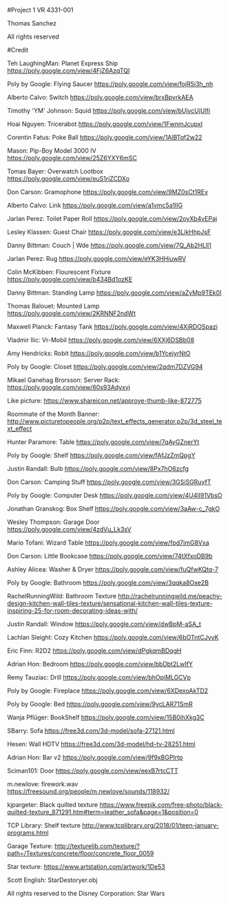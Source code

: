 #Project 1 VR 4331-001

Thomas Sanchez

All rights reserved

#Credit

Teh LaughingMan: Planet Express Ship
https://poly.google.com/view/4FjZ6AzqTQI

Poly by Google: Flying Saucer
https://poly.google.com/view/fojR5i3h_nh

Alberto Calvo: Switch
https://poly.google.com/view/brxBpvrkAEA

Timothy 'YM' Johnson: Squid
https://poly.google.com/view/bUjvcUjUIfi

Hoai Nguyen: Tricerabot
https://poly.google.com/view/1FwnmJcupxI

Corentin Fatus: Poke Ball
https://poly.google.com/view/1AlBTqf2w22

Mason: Pip-Boy Model 3000 IV
https://poly.google.com/view/25Z6YXY6mSC

Tomas Bayer: Overwatch Lootbox
https://poly.google.com/view/euS1riZCDXo

Don Carson: Gramophone
https://poly.google.com/view/9MZ0sCt1REv

Alberto Calvo: Link
https://poly.google.com/view/a1vmc5a1IIG

Jarlan Perez: Toilet Paper Roll
https://poly.google.com/view/2oyXb4vEPaj

Lesley Klassen: Guest Chair
https://poly.google.com/view/e3LikHhpJsF

Danny Bittman: Couch | Wde
https://poly.google.com/view/7Q_Ab2HLll1

Jarlan Perez: Rug
https://poly.google.com/view/eYK3HHiuwRV

Colin McKibben: Flourescent Fixture
https://poly.google.com/view/b434Bd1ozKE

Danny Bittman: Standing Lamp
https://poly.google.com/view/aZyMp9TEk0I

Thomas Balouet: Mounted Lamp
https://poly.google.com/view/2KRNNF2ndWt

Maxwell Planck: Fantasy Tank
https://poly.google.com/view/4XjRDOSpazi

Vladmir Ilic: Vr-Mobil
https://poly.google.com/view/6XXj6DSBb08

Amy Hendricks: Robit
https://poly.google.com/view/b1YcejyrNtO

Poly by Google: Closet
https://poly.google.com/view/2qdm7DZVG94

Mikael Ganehag Brorsson: Server Rack:
https://poly.google.com/view/60s93Adyxvj

Like picture:
https://www.shareicon.net/approve-thumb-like-872775

Roommate of the Month Banner:
http://www.picturetopeople.org/p2p/text_effects_generator.p2p/3d_steel_text_effect

Hunter Paramore: Table
https://poly.google.com/view/7qAyGZnerYt

Poly by Google: Shelf
https://poly.google.com/view/fAfJzZmQpgY

Justin Randall: Bulb
https://poly.google.com/view/8Px7hO6zcfg

Don Carson: Camping Stuff
https://poly.google.com/view/3GSiSGRuyfT

Poly by Google: Computer Desk
https://poly.google.com/view/4U4lI91VbsO

Jonathan Granskog: Box Shelf
https://poly.google.com/view/3aAw-c_7gkO

Wesley Thompson: Garage Door
https://poly.google.com/view/4zdVu_Lk3sV

Mario Tofani: Wizard Table
https://poly.google.com/view/fpd7imG8Vxa

Don Carson: Little Bookcase
https://poly.google.com/view/74tXfxoDB9b

Ashley Alicea: Washer & Dryer
https://poly.google.com/view/fuQfwKQtq-7

Poly by Google: Bathroom
https://poly.google.com/view/3qqka8Oxe2B

RachelRunningWild: Bathroom Texture
http://rachelrunningwild.me/peachy-design-kitchen-wall-tiles-texture/sensational-kitchen-wall-tiles-texture-inspiring-25-for-room-decorating-ideas-with/

Justin Randall: Window 
https://poly.google.com/view/dwBpM-aSA_t

Lachlan Sleight: Cozy Kitchen 
https://poly.google.com/view/6bOTntCJyyK

Eric Finn: R2D2 
https://poly.google.com/view/dPgkqmBDqgH

Adrian Hon: Bedroom
https://poly.google.com/view/bbDbt2LwIfY

Remy Tauziac: Drill
https://poly.google.com/view/bhOpjMLGCVp

Poly by Google: Fireplace 
https://poly.google.com/view/6XDexoAkTD2

Poly by Google: Bed 
https://poly.google.com/view/9ycLAR71SmR

Wanja Pflüger: BookShelf 
https://poly.google.com/view/15B0ihXkg3C

SBarry: Sofa 
https://free3d.com/3d-model/sofa-27121.html

Hesen: Wall HDTV 
https://free3d.com/3d-model/hd-tv-28251.html

Adrian Hon: Bar v2 
https://poly.google.com/view/9f9xBGPIrtp

Sciman101: Door 
https://poly.google.com/view/eexB7rtcCTT

m.newlove: firework.wav
https://freesound.org/people/m.newlove/sounds/118932/

kjpargeter: Black quilted texture 
https://www.freepik.com/free-photo/black-quilted-texture_871291.htm#term=leather_sofa&page=1&position=0

TCP Library: Shelf texture
http://www.tcplibrary.org/2018/01/teen-january-programs.html

Garage Texture: 
http://texturelib.com/texture/?path=/Textures/concrete/floor/concrete_floor_0059

Star texture: 
https://www.artstation.com/artwork/1De53

Scott English: StarDestoryer.obj 

All rights reserved to the Disney Corporation: Star Wars